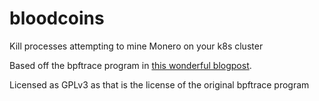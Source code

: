 # bloodcoins
Kill processes attempting to mine Monero on your k8s cluster

Based off the bpftrace program in [this wonderful blogpost](https://blog.px.dev/detect-monero-miners/).

Licensed as GPLv3 as that is the license of the original bpftrace program

